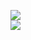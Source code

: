 [![](https://img.shields.io/badge/Made%20With-Github%20Spray-lightgrey.svg?style=for-the-badge&logo=github)](https://github.com/Annihil/github-spray#12955)  
[![](https://i.imgur.com/2DrTn0Z.gif)](https://github.com/Annihil/github-spray)